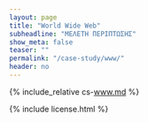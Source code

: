 ```yaml
---
layout: page
title: "World Wide Web"
subheadline: "ΜΕΛΕΤΗ ΠΕΡΙΠΤΩΣΗΣ"
show_meta: false
teaser: ""
permalink: "/case-study/www/"
header: no
---
```


{% include_relative cs-www.md %}

{% include license.html %}
